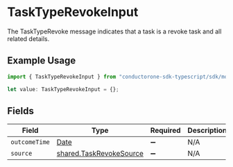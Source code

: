 # TaskTypeRevokeInput

The TaskTypeRevoke message indicates that a task is a revoke task and all related details.

## Example Usage

```typescript
import { TaskTypeRevokeInput } from "conductorone-sdk-typescript/sdk/models/shared";

let value: TaskTypeRevokeInput = {};
```

## Fields

| Field                                                                                         | Type                                                                                          | Required                                                                                      | Description                                                                                   |
| --------------------------------------------------------------------------------------------- | --------------------------------------------------------------------------------------------- | --------------------------------------------------------------------------------------------- | --------------------------------------------------------------------------------------------- |
| `outcomeTime`                                                                                 | [Date](https://developer.mozilla.org/en-US/docs/Web/JavaScript/Reference/Global_Objects/Date) | :heavy_minus_sign:                                                                            | N/A                                                                                           |
| `source`                                                                                      | [shared.TaskRevokeSource](../../../sdk/models/shared/taskrevokesource.md)                     | :heavy_minus_sign:                                                                            | N/A                                                                                           |